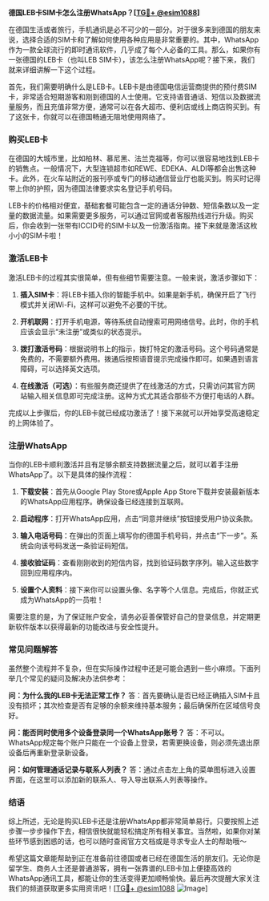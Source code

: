 **德国LEB卡SIM卡怎么注册WhatsApp？[[TG💪+ @esim1088](https://t.me/s/esim1088)]**

在德国生活或者旅行，手机通讯是必不可少的一部分。对于很多来到德国的朋友来说，选择合适的SIM卡和了解如何使用各种应用是非常重要的。其中，WhatsApp作为一款全球流行的即时通讯软件，几乎成了每个人必备的工具。那么，如果你有一张德国的LEB卡（也叫LEB SIM卡），该怎么注册WhatsApp呢？接下来，我们就来详细讲解一下这个过程。

首先，我们需要明确什么是LEB卡。LEB卡是由德国电信运营商提供的预付费SIM卡，非常适合短期游客和刚到德国的人士使用。它支持语音通话、短信以及数据流量服务，而且充值非常方便，通常可以在各大超市、便利店或线上商店购买到。有了这张卡，你就可以在德国畅通无阻地使用网络了。

### 购买LEB卡

在德国的大城市里，比如柏林、慕尼黑、法兰克福等，你可以很容易地找到LEB卡的销售点。一般情况下，大型连锁超市如REWE、EDEKA、ALDI等都会出售这种卡。此外，在火车站附近的报刊亭或专门的移动通信营业厅也能买到。购买时记得带上你的护照，因为德国法律要求实名登记手机号码。

LEB卡的价格相对便宜，基础套餐可能包含一定的通话分钟数、短信条数以及一定量的数据流量。如果需要更多服务，可以通过官网或者客服热线进行升级。购买后，你会收到一张带有ICCID号的SIM卡以及一份激活指南。接下来就是激活这枚小小的SIM卡啦！

### 激活LEB卡

激活LEB卡的过程其实很简单，但有些细节需要注意。一般来说，激活步骤如下：

1. **插入SIM卡**：将LEB卡插入你的智能手机中。如果是新手机，确保开启了飞行模式并关闭Wi-Fi，这样可以避免不必要的干扰。
   
2. **开机联网**：打开手机电源，等待系统自动搜索可用网络信号。此时，你的手机应该会显示“未注册”或类似的状态提示。

3. **拨打激活号码**：根据说明书上的指示，拨打特定的激活号码。这个号码通常是免费的，不需要额外费用。拨通后按照语音提示完成操作即可。如果遇到语言障碍，可以选择英文选项。

4. **在线激活（可选）**：有些服务商还提供了在线激活的方式，只需访问其官方网站输入相关信息即可完成注册。这种方式尤其适合那些不方便打电话的人群。

完成以上步骤后，你的LEB卡就已经成功激活了！接下来就可以开始享受高速稳定的上网体验了。

### 注册WhatsApp

当你的LEB卡顺利激活并且有足够余额支持数据流量之后，就可以着手注册WhatsApp了。以下是具体的操作流程：

1. **下载安装**：首先从Google Play Store或Apple App Store下载并安装最新版本的WhatsApp应用程序。确保设备已经连接到互联网。

2. **启动程序**：打开WhatsApp应用，点击“同意并继续”按钮接受用户协议条款。

3. **输入电话号码**：在弹出的页面上填写你的德国手机号码，并点击“下一步”。系统会向该号码发送一条验证码短信。

4. **接收验证码**：查看刚刚收到的短信内容，找到验证码数字序列。输入这些数字回到应用程序内。

5. **设置个人资料**：接下来你可以设置头像、名字等个人信息。完成后，你就正式成为WhatsApp的一员啦！

需要注意的是，为了保证账户安全，请务必妥善保管好自己的登录信息，并定期更新软件版本以获得最新的功能改进与安全性提升。

### 常见问题解答

虽然整个流程并不复杂，但在实际操作过程中还是可能会遇到一些小麻烦。下面列举几个常见的疑问及解决办法供参考：

**问：为什么我的LEB卡无法正常工作？**
答：首先要确认是否已经正确插入SIM卡且没有损坏；其次检查是否有足够的余额来维持基本服务；最后确保所在区域信号良好。

**问：能否同时使用多个设备登录同一个WhatsApp账号？**
答：不可以。WhatsApp规定每个账户只能在一个设备上登录，若需更换设备，则必须先退出原设备后再重新登录新设备。

**问：如何管理通话记录与联系人列表？**
答：通过点击左上角的菜单图标进入设置界面，在这里可以添加新的联系人、导入导出联系人列表等操作。

### 结语

综上所述，无论是购买LEB卡还是注册WhatsApp都非常简单易行。只要按照上述步骤一步步操作下去，相信很快就能轻松搞定所有相关事宜。当然啦，如果你对某些环节感到困惑的话，也可以随时查阅官方文档或是寻求专业人士的帮助哦～

希望这篇文章能帮助到正在准备前往德国或者已经在德国生活的朋友们。无论你是留学生、商务人士还是普通游客，拥有一张靠谱的LEB卡加上便捷高效的WhatsApp通讯工具，都能让你的生活变得更加顺畅愉快。最后再次提醒大家关注我们的频道获取更多实用资讯吧！[[TG💪+ @esim1088](https://t.me/s/esim1088) ![Image](https://i.postimg.cc/4NQfJmqS/Snipaste-2025-05-13-00-14-12.png)]